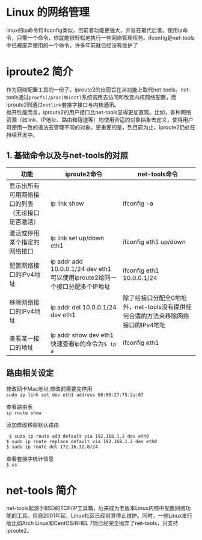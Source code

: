 # Linux 的网络管理  

linux的ip命令和ifconfig类似，但前者功能更强大，并旨在取代后者。使用ip命令，只需一个命令，你就能很轻松地执行一些网络管理任务。ifconfig是net-tools中已被废弃使用的一个命令，许多年前就已经没有维护了  
# iproute2  简介
作为网络配置工具的一份子，iproute2的出现旨在从功能上取代net-tools。net-tools通过`procfs(/proc)和ioctl`系统调用去访问和改变内核网络配置，而iproute2则通过`netlink`套接字接口与内核通讯。  
抛开性能而言，iproute2的用户接口比net-tools显得更加直观。比如，各种网络资源（如link、IP地址、路由和隧道等）均使用合适的对象抽象去定义，使得用户可使用一致的语法去管理不同的对象。更重要的是，到目前为止，iproute2仍处在持续开发中。

## 1. 基础命令以及与net-tools的对照

| 功能                                             | iproute2命令                                                                   | net-tools命令                                                                    |
| ------------------------------------------------ | ------------------------------------------------------------------------------ | -------------------------------------------------------------------------------- |
| 显示出所有可用网络接口的列表（无论接口是否激活） | ip link show                                                                   | ifconfig -a                                                                      |
| 激活或停用某个指定的网络接口                     | ip link set up/down eth1                                                       | ifconfig eth1 up/down                                                            |
| 配置网络接口的IPv4地址                           | ip addr add 10.0.0.1/24 dev eth1    可以使用iproute2给同一个接口分配多个IP地址 | ifconfig eth1 10.0.0.1/24                                                        |
| 移除网络接口的IPv4地址                           | ip addr del 10.0.0.1/24 dev eth1                                               | 除了给接口分配全0地址外，net-tools没有提供任何合适的方法来移除网络接口的IPv4地址 |
| 查看某一接口的地址                               | ip addr show dev eth1  快速查看ip的命令为`$ ip a`                              | ifconfig eth1                                                                    |

## 路由相关设定

修改网卡Mac地址,修改前需要先停用  
`sudo ip link set dev eth1 address 08:00:27:75:2a:67`  


查看路由表  
`ip route show `  

添加修改移除默认路由  
```shell
 $ sudo ip route add default via 192.168.1.2 dev eth0
$ sudo ip route replace default via 192.168.1.2 dev eth0
$ sudo ip route del 172.16.32.0/24 
```

查看套接字统计信息  
`$ ss`  





# net-tools 简介

net-tools起源于BSD的TCP/IP工具箱，后来成为老版本Linux内核中配置网络功能的工具。但自2001年起，Linux社区已经对其停止维护。同时，一些Linux发行版比如Arch Linux和CentOS/RHEL 7则已经完全抛弃了net-tools，只支持iproute2。